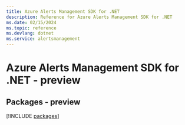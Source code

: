 ```yaml
---
title: Azure Alerts Management SDK for .NET
description: Reference for Azure Alerts Management SDK for .NET
ms.date: 02/15/2024
ms.topic: reference
ms.devlang: dotnet
ms.service: alertsmanagement
---
```

# Azure Alerts Management SDK for .NET - preview
## Packages - preview
[!INCLUDE [packages](alerts-management-index.md)]